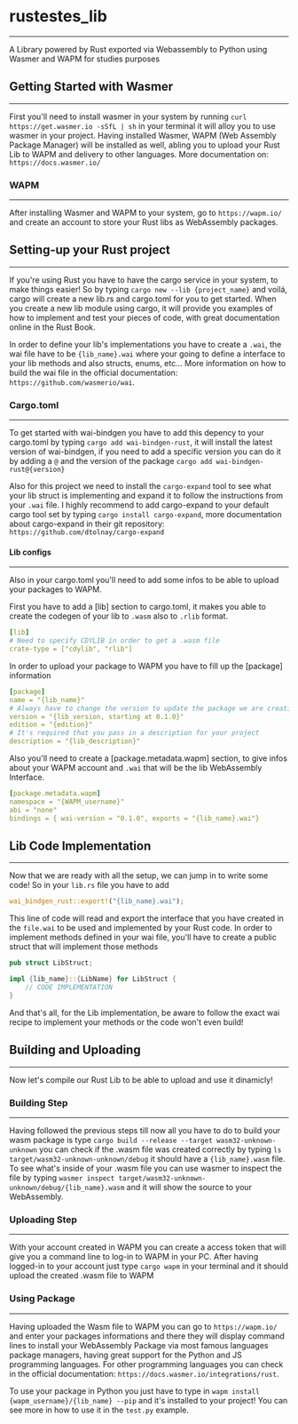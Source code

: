 # rustestes_lib
------
A Library powered by Rust exported via Webassembly to Python using Wasmer and WAPM for studies purposes

## Getting Started with Wasmer
------
First you'll need to install wasmer in your system by running `curl https://get.wasmer.io -sSfL | sh` in your terminal it will alloy you to use wasmer in your project. Having installed Wasmer, WAPM (Web Assembly Package Manager) will be installed as well, abling you to upload your Rust Lib to WAPM and delivery to other languages. More documentation on: `https://docs.wasmer.io/`

### WAPM
-----
After installing Wasmer and WAPM to your system, go to `https://wapm.io/` and create an account to store your Rust libs as WebAssembly packages.

## Setting-up your Rust project
------
If you're using Rust you have to have the cargo service in your system, to make things easier! So by typing `cargo new --lib {project_name}` and voilá, cargo will create a new lib.rs and cargo.toml for you to get started. When you create a new lib module using cargo, it will provide you examples of how to implement and test your pieces of code, with great documentation online in the Rust Book.

In order to define your lib's implementations you have to create a `.wai`, the wai file have to be `{lib_name}.wai` where your going to define a interface to your lib methods and also structs, enums, etc... More information on how to build the wai file in the official documentation: `https://github.com/wasmerio/wai`.

### Cargo.toml
-----
To get started with wai-bindgen you have to add this depency to your cargo.toml by typing `cargo add wai-bindgen-rust`, it will install the latest version of wai-bindgen, if you need to add a specific version you can do it by adding a `@` and the version of the package `cargo add wai-bindgen-rust@{version}`

Also for this project we need to install the `cargo-expand` tool to see what your lib struct is implementing and expand it to follow the instructions from your `.wai` file. I highly recommend to add cargo-expand to your default cargo tool set by typing `cargo install cargo-expand`, more documentation about cargo-expand in their git repository: `https://github.com/dtolnay/cargo-expand`

#### Lib configs
----- 
Also in your cargo.toml you'll need to add some infos to be able to upload your packages to WAPM.

First you have to add a [lib] section to cargo.toml, it makes you able to create the codegen of your lib to `.wasm` also to `.rlib` format.

```yaml
[lib]
# Need to specify CDYLIB in order to get a .wasm file
crate-type = ["cdylib", "rlib"]
```

In order to upload your package to WAPM you have to fill up the [package] information

```yaml
[package]
name = "{lib_name}"
# Always have to change the version to update the package we are creating
version = "{lib_version, starting at 0.1.0}"
edition = "{edition}"
# It's required that you pass in a description for your project
description = "{lib_description}"
```

Also you'll need to create a [package.metadata.wapm] section, to give infos about your WAPM account and `.wai` that will be the lib WebAssembly Interface.

```yaml
[package.metadata.wapm]
namespace = "{WAPM_username}"
abi = "none"
bindings = { wai-version = "0.1.0", exports = "{lib_name}.wai"}
```

## Lib Code Implementation
-----
Now that we are ready with all the setup, we can jump in to write some code! So in your `lib.rs` file you have to add

```rust
wai_bindgen_rust::export!("{lib_name}.wai");
```

This line of code will read and export the interface that you have created in the `file.wai` to be used and implemented by your Rust code. In order to implement methods defined in your wai file, you'll have to create a public struct that will implement those methods

```rust
pub struct LibStruct;

impl {lib_name}::{LibName} for LibStruct {
    // CODE IMPLEMENTATION
}
```
And that's all, for the Lib implementation, be aware to follow the exact wai recipe to implement your methods or the code won't even build!

## Building and Uploading
-----
Now let's compile our Rust Lib to be able to upload and use it dinamicly!

### Building Step
-----
Having followed the previous steps till now all you have to do to build your wasm package is type `cargo build --release --target wasm32-unknown-unknown` you can check if the .wasm file was created correctly by typing `ls target/wasm32-unknown-unknown/debug` it should have a `{lib_name}.wasm` file. To see what's inside of your .wasm file you can use wasmer to inspect the file by typing `wasmer inspect target/wasm32-unknown-unknown/debug/{lib_name}.wasm` and it will show the source to your WebAssembly.

### Uploading Step
-----
With your account created in WAPM you can create a access token that will give you a command line to log-in to WAPM in your PC. After having logged-in to your account just type `cargo wapm` in your terminal and it should upload the created .wasm file to WAPM


### Using Package
-----
Having uploaded the Wasm file to WAPM you can go to `https://wapm.io/` and enter your packages informations and there they will display command lines to install your WebAssembly Package via most famous languages package managers, having great support for the Python and JS programming languages. For other programming languages you can check in the official documentation: `https://docs.wasmer.io/integrations/rust`.

To use your package in Python you just have to type in `wapm install {wapm_username}/{lib_name} --pip` and it's installed to your project! You can see more in how to use it in the `test.py` example.